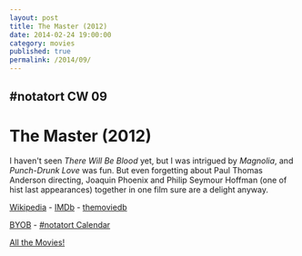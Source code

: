 ```yaml
---
layout: post
title: The Master (2012)
date: 2014-02-24 19:00:00
category: movies
published: true
permalink: /2014/09/
---
```


## \#notatort CW 09
# The Master \(2012\)

I haven't seen *There Will Be Blood* yet, but I was intrigued by *Magnolia*, and *Punch-Drunk Love* was fun. But even forgetting about Paul Thomas Anderson directing, Joaquin Phoenix and Philip Seymour Hoffman (one of hist last appearances) together in one film sure are a delight anyway.


<a href="http://en.wikipedia.org/wiki/The_Master_(2012_film)">Wikipedia</a> - [IMDb](http://www.imdb.com/title/tt1560747/) - [themoviedb](https://www.themoviedb.org/movie/68722-the-master)

<a href="http://en.wikipedia.org/wiki/BYOB_(beverage)">BYOB</a> - <a href="webcal://p09-calendarws.icloud.com/ca/subscribe/1/njhFKcFiNF5cQxQ-plsJccGfbuvf1pXvgKeMqimgE4ZFRgZps-DrReteg83YbLJaRhjuvwVD1DJ3eqmzmueLudNx8k_GF1p4khyUtrXpRxo">#notatort Calendar</a>

[All the Movies!](http://notatort.com/allthemovies/)

<!--include jquery & backstretch-->

<script type="text/javascript" src="https://ajax.googleapis.com/ajax/libs/jquery/1.7.2/jquery.min.js"></script>

<script type="text/javascript" src="http://notatort.com/jquery.backstretch.min.js"></script>

<script type="text/javascript">

$(function(){

     $(window).resize(function(){
     
         if($(this).width() >= 767){
         
             $.backstretch("http://notatort.com/bg1409.jpg", {speed: 150});
             
         }
         
      })
      
      .resize();//trigger resize on page load
      
});

</script>